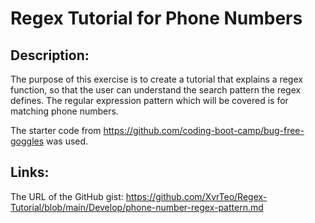 # Regex Tutorial for Phone Numbers

## Description:

The purpose of this exercise is to create a tutorial that explains a regex function, so that the user can understand the search pattern the regex defines. The regular expression pattern which will be covered is for matching phone numbers.

The starter code from https://github.com/coding-boot-camp/bug-free-goggles was used.

## Links:

The URL of the GitHub gist: https://github.com/XvrTeo/Regex-Tutorial/blob/main/Develop/phone-number-regex-pattern.md
